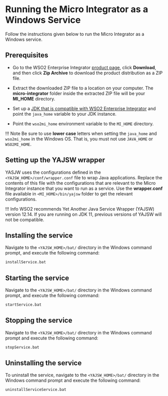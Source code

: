 # Running the Micro Integrator as a Windows Service

Follow the instructions given below to run the Micro Integrator as a Windows service.

## Prerequisites

-	Go to the WSO2 Enterprise Integrator [product page](https://wso2.com/integration/#), click **Download**, and then click **Zip Archive** to download the product distribution as a ZIP file.

-	Extract the downloaded ZIP file to a location on your computer. The <b>micro-integrator</b> folder inside the extracted ZIP file will be your <b>MI_HOME</b> directory.

-	Set up a [JDK that is compatible with WSO2 Enterprise Integrator](../install_prerequisites/#environment-compatibility) and point the `java_home` variable to your JDK instance. 
 
-	Point the `wso2mi_home` environment variable to the `MI_HOME` directory.

!!! Note 
    Be sure to use **lower case** letters when setting the `java_home` and `wso2mi_home` in the Windows OS. That is, you must not use `JAVA_HOME` or `WSO2MI_HOME`.
  
## Setting up the YAJSW wrapper 

YASJW uses the configurations defined in the `<YAJSW_HOME>/conf/wrapper.conf` file to wrap Java applications. Replace the contents of this file with the configurations that are relevant to the Micro Integrator instance that you want to run as a service. Use the **wrapper.conf** file available in `<MI_HOME>/bin/yajsw` folder to get the relevant configurations.

!!! Info
    WSO2 recommends Yet Another Java Service Wrapper (YAJSW) version 12.14. If you are running on JDK 11, previous versions of YAJSW will not be compatible.

## Installing the service

Navigate to the `<YAJSW_HOME>/bat/` directory in the Windows command prompt, and execute the following command: 

```bash
installService.bat
```

## Starting the service

Navigate to the `<YAJSW_HOME>/bat/` directory in the Windows command prompt, and execute the following command: 

```bash
startService.bat
```

## Stopping the service

Navigate to the `<YAJSW_HOME>/bat/` directory in the Windows command prompt and execute the following command: 

```bash
stopService.bat
```

## Uninstalling the service

To uninstall the service, navigate to the `<YAJSW_HOME>/bat/` directory in the Windows command prompt and execute the following command: 
 
```bash
uninstallServiceService.bat
```
